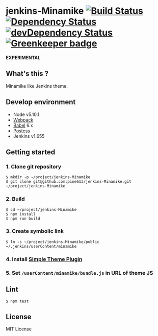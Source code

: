 # jenkins-Minamike [![Build Status](http://img.shields.io/travis/pine/jenkins-Minamike/master.svg?style=flat-square)](https://travis-ci.org/pine/jenkins-Minamike) [![Dependency Status](https://img.shields.io/david/pine/jenkins-Minamike.svg?style=flat-square)](https://david-dm.org/pine/jenkins-Minamike) [![devDependency Status](https://img.shields.io/david/dev/pine/jenkins-Minamike.svg?style=flat-square)](https://david-dm.org/pine/jenkins-Minamike#info=devDependencies) [![Greenkeeper badge](https://badges.greenkeeper.io/pine/jenkins-Minamike.svg)](https://greenkeeper.io/)

**EXPERIMENTAL**

## What's this ?
Minamike like Jenkins theme.

## Develop environment

- Node v5.10.1
- [Webpack](https://webpack.github.io/)
- [Babel](https://babeljs.io/) 6.x
- [Postcss](http://postcss.org/)
- Jenkins v1.655

## Getting started
### 1. Clone git repository
```
$ mkdir -p ~/project/jenkins-Minamike
$ git clone git@github.com:pine613/jenkins-Minamike.git ~/project/jenkins-Minamike
```

### 2. Build
```
$ cd ~/project/jenkins-Minamike
$ npm install
$ npm run build
```

### 3. Create symbolic link
```
$ ln -s ~/project/jenkins-Minamike/public ~/.jenkins/userContent/minamike
```

### 4. Install [Simple Theme Plugin](https://wiki.jenkins-ci.org/display/JENKINS/Simple+Theme+Plugin)
### 5. Set `/userContent/minamike/bundle.js` in URL of theme JS

## Lint

```
$ npm test
```

## License
MIT License
